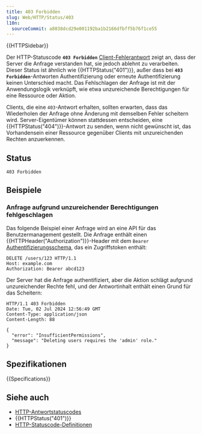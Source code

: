 ```yaml
---
title: 403 Forbidden
slug: Web/HTTP/Status/403
l10n:
  sourceCommit: a8038dcd29e001192ba1b2166dfbff5b76f1ce55
---
```


{{HTTPSidebar}}

Der HTTP-Statuscode **`403 Forbidden`** [Client-Fehlerantwort](/de/docs/Web/HTTP/Status#client_error_responses) zeigt an, dass der Server die Anfrage verstanden hat, sie jedoch ablehnt zu verarbeiten. Dieser Status ist ähnlich wie {{HTTPStatus("401")}}, außer dass bei **`403 Forbidden`**-Antworten Authentifizierung oder erneute Authentifizierung keinen Unterschied macht. Das Fehlschlagen der Anfrage ist mit der Anwendungslogik verknüpft, wie etwa unzureichende Berechtigungen für eine Ressource oder Aktion.

Clients, die eine `403`-Antwort erhalten, sollten erwarten, dass das Wiederholen der Anfrage ohne Änderung mit demselben Fehler scheitern wird. Server-Eigentümer können stattdessen entscheiden, eine {{HTTPStatus("404")}}-Antwort zu senden, wenn nicht gewünscht ist, das Vorhandensein einer Ressource gegenüber Clients mit unzureichenden Rechten anzuerkennen.

## Status

```http
403 Forbidden
```

## Beispiele

### Anfrage aufgrund unzureichender Berechtigungen fehlgeschlagen

Das folgende Beispiel einer Anfrage wird an eine API für das Benutzermanagement gestellt. Die Anfrage enthält einen {{HTTPHeader("Authorization")}}-Header mit dem `Bearer` [Authentifizierungsschema](/de/docs/Web/HTTP/Authentication#authentication_schemes), das ein Zugriffstoken enthält:

```http
DELETE /users/123 HTTP/1.1
Host: example.com
Authorization: Bearer abcd123
```

Der Server hat die Anfrage authentifiziert, aber die Aktion schlägt aufgrund unzureichender Rechte fehl, und der Antwortinhalt enthält einen Grund für das Scheitern:

```http
HTTP/1.1 403 Forbidden
Date: Tue, 02 Jul 2024 12:56:49 GMT
Content-Type: application/json
Content-Length: 88

{
  "error": "InsufficientPermissions",
  "message": "Deleting users requires the 'admin' role."
}
```

## Spezifikationen

{{Specifications}}

## Siehe auch

- [HTTP-Antwortstatuscodes](/de/docs/Web/HTTP/Status)
- {{HTTPStatus("401")}}
- [HTTP-Statuscode-Definitionen](https://httpwg.org/specs/rfc9110.html#status.403)
